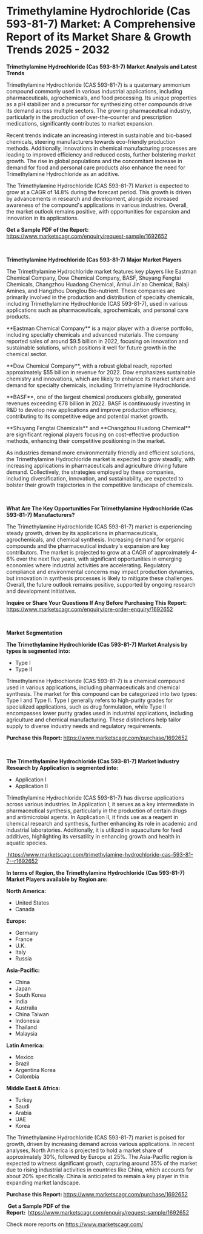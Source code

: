 <p><h1>Trimethylamine Hydrochloride (Cas 593-81-7) Market: A Comprehensive Report of its Market Share & Growth Trends 2025 - 2032</h1></p><p><strong>Trimethylamine Hydrochloride (Cas 593-81-7) Market Analysis and Latest Trends</strong></p>
<p><p>Trimethylamine Hydrochloride (CAS 593-81-7) is a quaternary ammonium compound commonly used in various industrial applications, including pharmaceuticals, agrochemicals, and food processing. Its unique properties as a pH stabilizer and a precursor for synthesizing other compounds drive its demand across multiple sectors. The growing pharmaceutical industry, particularly in the production of over-the-counter and prescription medications, significantly contributes to market expansion.</p><p>Recent trends indicate an increasing interest in sustainable and bio-based chemicals, steering manufacturers towards eco-friendly production methods. Additionally, innovations in chemical manufacturing processes are leading to improved efficiency and reduced costs, further bolstering market growth. The rise in global populations and the concomitant increase in demand for food and personal care products also enhance the need for Trimethylamine Hydrochloride as an additive.</p><p>The Trimethylamine Hydrochloride (CAS 593-81-7) Market is expected to grow at a CAGR of 14.8% during the forecast period. This growth is driven by advancements in research and development, alongside increased awareness of the compound's applications in various industries. Overall, the market outlook remains positive, with opportunities for expansion and innovation in its applications.</p></p>
<p><strong>Get a Sample PDF of the Report:&nbsp;</strong> <a href="https://www.marketscagr.com/enquiry/request-sample/1692652?utm_campaign=3562&utm_medium=2&utm_source=Github&utm_content=ia&utm_term=27032025&utm_id=trimethylamine-hydrochloride-cas-593-81-7">https://www.marketscagr.com/enquiry/request-sample/1692652</a></p>
<p>&nbsp;</p>
<p><strong>Trimethylamine Hydrochloride (Cas 593-81-7) Major Market Players</strong></p>
<p><p>The Trimethylamine Hydrochloride market features key players like Eastman Chemical Company, Dow Chemical Company, BASF, Shuyang Fengtai Chemicals, Changzhou Huadong Chemical, Anhui Jin`ao Chemical, Balaji Amines, and Hangzhou Donglou Bio-nutrient. These companies are primarily involved in the production and distribution of specialty chemicals, including Trimethylamine Hydrochloride (CAS 593-81-7), used in various applications such as pharmaceuticals, agrochemicals, and personal care products.</p><p>**Eastman Chemical Company** is a major player with a diverse portfolio, including specialty chemicals and advanced materials. The company reported sales of around $9.5 billion in 2022, focusing on innovation and sustainable solutions, which positions it well for future growth in the chemical sector.</p><p>**Dow Chemical Company**, with a robust global reach, reported approximately $55 billion in revenue for 2022. Dow emphasizes sustainable chemistry and innovations, which are likely to enhance its market share and demand for specialty chemicals, including Trimethylamine Hydrochloride.</p><p>**BASF**, one of the largest chemical producers globally, generated revenues exceeding €78 billion in 2022. BASF is continuously investing in R&D to develop new applications and improve production efficiency, contributing to its competitive edge and potential market growth.</p><p>**Shuyang Fengtai Chemicals** and **Changzhou Huadong Chemical** are significant regional players focusing on cost-effective production methods, enhancing their competitive positioning in the market.</p><p>As industries demand more environmentally friendly and efficient solutions, the Trimethylamine Hydrochloride market is expected to grow steadily, with increasing applications in pharmaceuticals and agriculture driving future demand. Collectively, the strategies employed by these companies, including diversification, innovation, and sustainability, are expected to bolster their growth trajectories in the competitive landscape of chemicals.</p></p>
<p>&nbsp;</p>
<p><strong>What Are The Key Opportunities For Trimethylamine Hydrochloride (Cas 593-81-7) Manufacturers?</strong></p>
<p><p>The Trimethylamine Hydrochloride (CAS 593-81-7) market is experiencing steady growth, driven by its applications in pharmaceuticals, agrochemicals, and chemical synthesis. Increasing demand for organic compounds and the pharmaceutical industry's expansion are key contributors. The market is projected to grow at a CAGR of approximately 4-6% over the next five years, with significant opportunities in emerging economies where industrial activities are accelerating. Regulatory compliance and environmental concerns may impact production dynamics, but innovation in synthesis processes is likely to mitigate these challenges. Overall, the future outlook remains positive, supported by ongoing research and development initiatives.</p></p>
<p><strong>Inquire or Share Your Questions If Any Before Purchasing This Report:</strong> <a href="https://www.marketscagr.com/enquiry/pre-order-enquiry/1692652?utm_campaign=3562&utm_medium=2&utm_source=Github&utm_content=ia&utm_term=27032025&utm_id=trimethylamine-hydrochloride-cas-593-81-7">https://www.marketscagr.com/enquiry/pre-order-enquiry/1692652</a></p>
<p>&nbsp;</p>
<p><strong>Market Segmentation</strong></p>
<p><strong>The Trimethylamine Hydrochloride (Cas 593-81-7) Market Analysis by types is segmented into:</strong></p>
<p><ul><li>Type I</li><li>Type II</li></ul></p>
<p><p>Trimethylamine Hydrochloride (CAS 593-81-7) is a chemical compound used in various applications, including pharmaceuticals and chemical synthesis. The market for this compound can be categorized into two types: Type I and Type II. Type I generally refers to high-purity grades for specialized applications, such as drug formulation, while Type II encompasses lower purity grades used in industrial applications, including agriculture and chemical manufacturing. These distinctions help tailor supply to diverse industry needs and regulatory requirements.</p></p>
<p><strong>Purchase this Report:&nbsp;</strong><a href="https://www.marketscagr.com/purchase/1692652?utm_campaign=3562&utm_medium=2&utm_source=Github&utm_content=ia&utm_term=27032025&utm_id=trimethylamine-hydrochloride-cas-593-81-7">https://www.marketscagr.com/purchase/1692652</a></p>
<p>&nbsp;</p>
<p><strong>The Trimethylamine Hydrochloride (Cas 593-81-7) Market Industry Research by Application is segmented into:</strong></p>
<p><ul><li>Application I</li><li>Application II</li></ul></p>
<p><p>Trimethylamine Hydrochloride (CAS 593-81-7) has diverse applications across various industries. In Application I, it serves as a key intermediate in pharmaceutical synthesis, particularly in the production of certain drugs and antimicrobial agents. In Application II, it finds use as a reagent in chemical research and synthesis, further enhancing its role in academic and industrial laboratories. Additionally, it is utilized in aquaculture for feed additives, highlighting its versatility in enhancing growth and health in aquatic species.</p></p>
<p><a href="https://www.marketscagr.com/trimethylamine-hydrochloride-cas-593-81-7--r1692652?utm_campaign=3562&utm_medium=2&utm_source=Github&utm_content=ia&utm_term=27032025&utm_id=trimethylamine-hydrochloride-cas-593-81-7">&nbsp;https://www.marketscagr.com/trimethylamine-hydrochloride-cas-593-81-7--r1692652</a></p>
<p><strong>In terms of Region, the Trimethylamine Hydrochloride (Cas 593-81-7) Market Players available by Region are:</strong></p>
<p>
    <p> <strong> North America: </strong>
        <ul>
            <li>United States</li>
            <li>Canada</li>
        </ul>
        </p> 
    <p> <strong> Europe: </strong>
        <ul>
            <li>Germany</li>
            <li>France</li>
            <li>U.K.</li>
            <li>Italy</li>
            <li>Russia</li>
        </ul>
        </p> 
    <p> <strong> Asia-Pacific: </strong>
        <ul>
            <li>China</li>
            <li>Japan</li>
            <li>South Korea</li>
            <li>India</li>
            <li>Australia</li>
            <li>China Taiwan</li>
            <li>Indonesia</li>
            <li>Thailand</li>
            <li>Malaysia</li>
        </ul>
        </p> 
    <p> <strong> Latin America: </strong>
        <ul>
            <li>Mexico</li>
            <li>Brazil</li>
            <li>Argentina Korea</li>
            <li>Colombia</li>
        </ul>
        </p> 
    <p> <strong> Middle East & Africa: </strong>
        <ul>
            <li>Turkey</li>
            <li>Saudi</li>
            <li>Arabia</li>
            <li>UAE</li>
            <li>Korea</li>
        </ul>
    </p>
    </p>
<p><p>The Trimethylamine Hydrochloride (CAS 593-81-7) market is poised for growth, driven by increasing demand across various applications. In recent analyses, North America is projected to hold a market share of approximately 30%, followed by Europe at 25%. The Asia-Pacific region is expected to witness significant growth, capturing around 35% of the market due to rising industrial activities in countries like China, which accounts for about 20% specifically. China is anticipated to remain a key player in this expanding market landscape.</p></p>
<p><strong>Purchase this Report: </strong><a href="https://www.marketscagr.com/purchase/1692652?utm_campaign=3562&utm_medium=2&utm_source=Github&utm_content=ia&utm_term=27032025&utm_id=trimethylamine-hydrochloride-cas-593-81-7">https://www.marketscagr.com/purchase/1692652</a></p>
<p>&nbsp;<strong>Get a Sample PDF of the Report:&nbsp;&nbsp;</strong><a href="https://www.marketscagr.com/enquiry/request-sample/1692652?utm_campaign=3562&utm_medium=2&utm_source=Github&utm_content=ia&utm_term=27032025&utm_id=trimethylamine-hydrochloride-cas-593-81-7">https://www.marketscagr.com/enquiry/request-sample/1692652</a></p>
<p><strong></strong></p>
<p>Check more reports on <a href="https://www.marketscagr.com/?utm_campaign=3562&utm_medium=2&utm_source=Github&utm_content=ia&utm_term=27032025&utm_id=trimethylamine-hydrochloride-cas-593-81-7">https://www.marketscagr.com/</a></p>